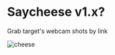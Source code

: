 # Saycheese v1.x?
Grab target's webcam shots by link 

![cheese](https://user-images.githubusercontent.com/34893261/56869077-e5714d80-69d1-11e9-8ce2-29a254021890.jpg)
